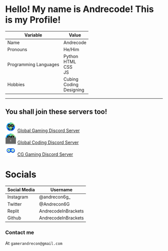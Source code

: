# Hello! My name is Andrecode! This is my Profile!
|Variable|Value|
|--------|--------|
|Name|Andrecode|
|Pronouns|He/Him|
|Programming Languages|Python<br> HTML<br> CSS<br> JS|
|Hobbies|Cubing<br> Coding<br> Designing|
---

## You shall join these servers too!
<img src="GG-2023.png" height="35"> <a href="https://discord.gg/pEF3WsFkXJ">Global Gaming Discord Server</a>  
<img src="Global-Coding.png" height="35"> <a href="https://discord.gg/MWHp5yJBPE">Global Coding Discord Server</a>  
<img src="Global-Games-2023.png" height="35"> <a href="https://discord.gg/RAXBgfHJB3">CG Gaming Discord Server</a>

# Socials
|Social Media|Username|
|---|---|
|Instagram|@andrecon6g_|
|Twitter|@Andrecon6G|
|Replit|AndrecodeInBrackets|
|Github|AndrecodeInBrackets|

### Contact me
At `gamerandrecon@gmail.com`


